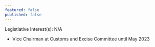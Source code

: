 ```yaml
---
featured: false
published: false
---
```

Legistlative Interest(s): N/A

* Vice Chairman at Customs and Excise Committee until May 2023
